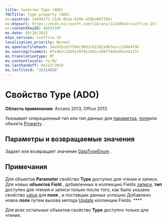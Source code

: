 ```yaml
---
title: Свойство Type (ADO)
TOCTitle: Type property (ADO)
ms:assetid: 14d99172-2145-05ae-620b-459ba097f05c
ms:mtpsurl: https://msdn.microsoft.com/library/JJ248914(v=office.15)
ms:contentKeyID: 48543397
ms.date: 09/18/2015
mtps_version: v=office.15
localization_priority: Normal
ms.openlocfilehash: 34a5d1cb1750dc9803c62202a06feccc2d464f9b
ms.sourcegitcommit: 8fe462c32b91c87911942c188f3445e85a54137c
ms.translationtype: MT
ms.contentlocale: ru-RU
ms.lasthandoff: 04/23/2019
ms.locfileid: "32314016"
---
```

# <a name="type-property-ado"></a>Свойство Type (ADO)


**Область применения**: Access 2013, Office 2013

Указывает операционный тип или тип данных для [параметра](parameter-object-ado.md), [поля](field-object-ado.md)или объекта [Property](property-object-ado.md) .

## <a name="settings-and-return-values"></a>Параметры и возвращаемые значения

Задает или возвращает значение [DataTypeEnum](datatypeenum.md) .

## <a name="remarks"></a>Примечания

Для объектов **Parameter** свойство **Type** доступно для чтения и записи. Для новых **объектов Field** , добавленных в коллекцию Fields [](fields-collection-ado.md) [записи](record-object-ado.md), **тип** доступен для чтения и записи только после того, как было указано свойство [value](value-property-ado.md) для **поля** , и поставщик данных успешно Добавлено новое **поле** путем вызова метода [Update](update-method-ado.md) коллекции Fields. ****

Для всех остальных объектов свойство **Type** доступно только для чтения.

